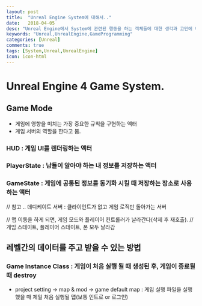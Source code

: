 ```yaml
---
layout: post
title:  "Unreal Engine System에 대해서.."
date:   2018-04-05
desc: "Unreal Engine에서 System에 관련된 행동을 하는 객체들에 대한 생각과 고민에 대한 블로깅"
keywords: "Unreal,UnrealEngine,GameProgramming"
categories: [Unreal]
comments: true
tags: [System,Unreal,UnrealEngine]
icon: icon-html
---
```

# Unreal Engine 4 Game System.

## Game Mode
 - 게임에 영향을 미치는 가장 중요한 규칙을 구현하는 액터
 - 게임 서버의 역할을 한다고 봄.

### HUD : 게임 UI를 렌더링하는 액터

### PlayerState : 남들이 알아야 하는 내 정보를 저장하는 액터

### GameState : 게임에 공통된 정보를 동기화 시킬 때 저장하는 장소로 사용하는 액터

// 참고 .. 데디케이트 서버 : 클라이언트가 없고 게임 로직만 돌아가는 서버

// 맵 이동을 하게 되면, 게임 모드와 플레이어 컨트롤러가 날라간다(삭제 후 재호출).
// 게임 스테이트, 플레이어 스테이트, 폰 모두 날라감

## 레벨간의 데이터를 주고 받을 수 있는 방법

### Game Instance Class : 게임이 처음 실행 될 때 생성된 후, 게임이 종료될 때 destroy
 - project setting -> map & mod -> game default map : 게임 실행 파일을 실행했을 때 제일 처음 실행될 맵(보통 인트로 or 로그인)
